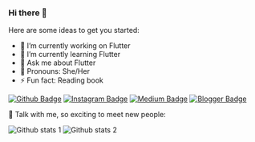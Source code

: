 ### Hi there 👋


Here are some ideas to get you started:

- 🔭 I’m currently working on Flutter
- 🌱 I’m currently learning Flutter 
- 💬 Ask me about Flutter
- 🤣 Pronouns: She/Her
- ⚡ Fun fact: Reading book

[![Github Badge](https://img.shields.io/badge/-Github-000?style=quare&labelColor=000&logo=Github&logoColor=white&link=link)](link) 
[![Instagram Badge](https://img.shields.io/badge/-Instagram-C13584?style=flat-quare&labelColor=C13584&logo=instagram&logoColor=white&link=link)](link) 
[![Medium Badge](https://img.shields.io/badge/-Medium-757575?style=flat-quare&labelColor=757575&logo=Medium&logoColor=white&link=link)](link) 
[![Blogger Badge](https://img.shields.io/badge/-Blogger-FF9800?style=flat-quare&labelColor=FF9800&logo=Blogger&logoColor=white&link=link)](link)

🤗 Talk with me, so exciting to meet new people:


![Github stats 1](https://github-readme-stats.vercel.app/api?username=RojbinKaya&show_icons=true&theme=gradient) 
![Github stats 2](https://github-readme-stats.vercel.app/api?username=RojbinKaya&show_icons=true&theme=radical)

